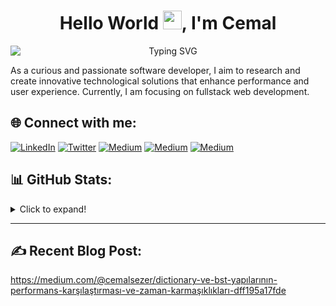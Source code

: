 <h1 align="center">Hello World 
  <img src="https://user-images.githubusercontent.com/53148314/120832912-d7576900-c569-11eb-8de9-71da3412c259.gif" height="30">, I'm Cemal
</h1>

<p align="center">
  <img 
    src="https://readme-typing-svg.herokuapp.com?font=Fira+Code&size=24&pause=1000&color=00C6FF&background=FFFFFF00&lines=Software+Developer"
    alt="Typing SVG"
    style="display: block; margin: auto;"
  >
</p>
As a curious and passionate software developer, I aim to research and create innovative technological solutions that enhance performance and user experience. Currently, I am focusing on fullstack web development.



## 🌐 Connect with me:
<p align="">
  <a href="https://linkedin.com/in/cemal-sezer"><img src="https://img.shields.io/badge/linkedin-%230077B5.svg?style=for-the-badge&logo=linkedin&logoColor=white" alt="LinkedIn"></a>
    <a href="https://twitter.com/cemalsezerx"><img src="https://img.shields.io/badge/X-%23000000.svg?style=for-the-badge&logo=X&logoColor=white" alt="Twitter"></a>
  <a href="https://medium.com/@cemalsezer"><img src="https://img.shields.io/badge/Medium-12100E?style=for-the-badge&logo=medium&logoColor=white" alt="Medium"></a>
  <a href="https://leetcode.com/u/cemalsezer/"><img src="https://img.shields.io/badge/LeetCode-000000?style=for-the-badge&logo=LeetCode&logoColor=#d16c06" alt="Medium"></a>
  <a href="https://www.hackerrank.com/profile/cemalsezer"><img src="https://img.shields.io/badge/-Hackerrank-2EC866?style=for-the-badge&logo=HackerRank&logoColor=white" alt="Medium"></a>



</p>


## 📊 GitHub Stats:
<details>
  <summary>Click to expand!</summary>
    <img src="https://github-readme-stats.vercel.app/api/top-langs/?username=cemalsezer&theme=gotham&hide_border=true&include_all_commits=false&count_private=false&layout=compact" alt="Top Languages">
    
  <p align="center">
  <!-- <img src="https://github-readme-stats.vercel.app/api?username=cemalsezer&theme=gotham&hide_border=true&include_all_commits=false&count_private=false" alt="GitHub Stats">
    <br/> -->
    <br/>
  </p> 
</details>

---

## ✍️ Recent Blog Post: 
https://medium.com/@cemalsezer/dictionary-ve-bst-yapılarının-performans-karşılaştırması-ve-zaman-karmaşıklıkları-dff195a17fde
